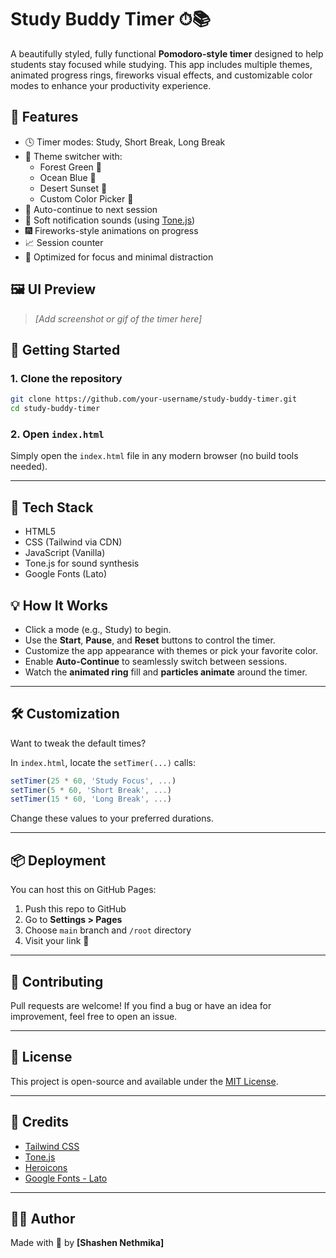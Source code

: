 # Study Buddy Timer ⏱📚

A beautifully styled, fully functional **Pomodoro-style timer** designed to help students stay focused while studying. This app includes multiple themes, animated progress rings, fireworks visual effects, and customizable color modes to enhance your productivity experience.

## 🌟 Features

- 🕓 Timer modes: Study, Short Break, Long Break  
- 🎨 Theme switcher with:  
  - Forest Green 🌲  
  - Ocean Blue 🌊  
  - Desert Sunset 🌅  
  - Custom Color Picker 🎨  
- 🔄 Auto-continue to next session  
- 🔔 Soft notification sounds (using [Tone.js](https://tonejs.github.io/))  
- 🎆 Fireworks-style animations on progress  
- 📈 Session counter  
- 🎯 Optimized for focus and minimal distraction  

## 🖼️ UI Preview

> *[Add screenshot or gif of the timer here]*

## 🚀 Getting Started

### 1. Clone the repository

```bash
git clone https://github.com/your-username/study-buddy-timer.git
cd study-buddy-timer
```

### 2. Open `index.html`

Simply open the `index.html` file in any modern browser (no build tools needed).

---

## 📁 Tech Stack

- HTML5  
- CSS (Tailwind via CDN)  
- JavaScript (Vanilla)  
- Tone.js for sound synthesis  
- Google Fonts (Lato)  

## 💡 How It Works

- Click a mode (e.g., Study) to begin.  
- Use the **Start**, **Pause**, and **Reset** buttons to control the timer.  
- Customize the app appearance with themes or pick your favorite color.  
- Enable **Auto-Continue** to seamlessly switch between sessions.  
- Watch the **animated ring** fill and **particles animate** around the timer.  

---

## 🛠️ Customization

Want to tweak the default times?

In `index.html`, locate the `setTimer(...)` calls:
```js
setTimer(25 * 60, 'Study Focus', ...)
setTimer(5 * 60, 'Short Break', ...)
setTimer(15 * 60, 'Long Break', ...)
```
Change these values to your preferred durations.

---

## 📦 Deployment

You can host this on GitHub Pages:

1. Push this repo to GitHub  
2. Go to **Settings > Pages**  
3. Choose `main` branch and `/root` directory  
4. Visit your link 🎉

---

## 🙌 Contributing

Pull requests are welcome! If you find a bug or have an idea for improvement, feel free to open an issue.

---

## 📄 License

This project is open-source and available under the [MIT License](LICENSE).

---

## 🔗 Credits

- [Tailwind CSS](https://tailwindcss.com/)  
- [Tone.js](https://tonejs.github.io/)  
- [Heroicons](https://heroicons.com/)  
- [Google Fonts - Lato](https://fonts.google.com/specimen/Lato)  

---

## 👨‍💻 Author

Made with 💚 by **[Shashen Nethmika]**
